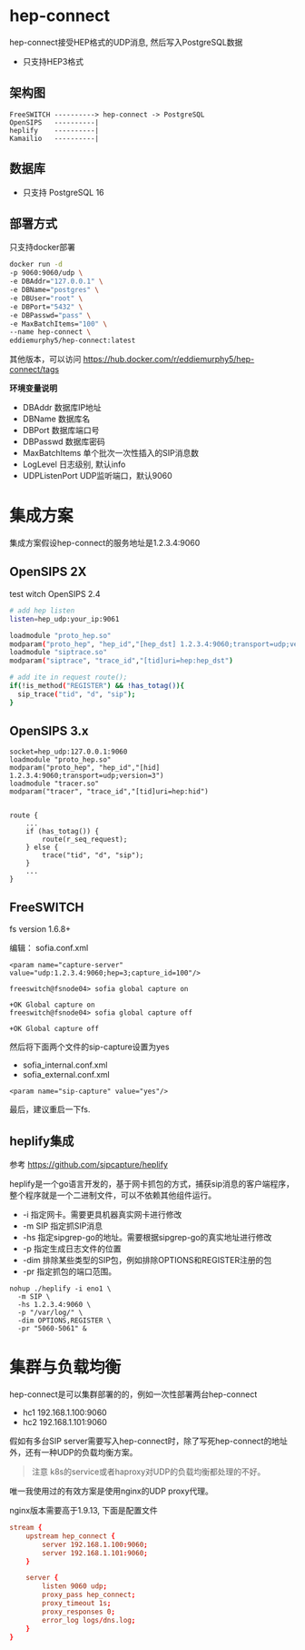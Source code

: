 # hep-connect

hep-connect接受HEP格式的UDP消息, 然后写入PostgreSQL数据

- 只支持HEP3格式

## 架构图

```
FreeSWITCH ----------> hep-connect -> PostgreSQL
OpenSIPS   ----------| 
heplify    ----------|
Kamailio   ----------|
```

## 数据库
- 只支持 PostgreSQL 16

## 部署方式

只支持docker部署

```sh
docker run -d 
-p 9060:9060/udp \
-e DBAddr="127.0.0.1" \
-e DBName="postgres" \
-e DBUser="root" \
-e DBPort="5432" \
-e DBPasswd="pass" \
-e MaxBatchItems="100" \
--name hep-connect \
eddiemurphy5/hep-connect:latest
```

其他版本，可以访问 https://hub.docker.com/r/eddiemurphy5/hep-connect/tags

**环境变量说明**

- DBAddr 数据库IP地址
- DBName 数据库名
- DBPort 数据库端口号
- DBPasswd 数据库密码
- MaxBatchItems 单个批次一次性插入的SIP消息数
- LogLevel 日志级别, 默认info
- UDPListenPort UDP监听端口，默认9060

# 集成方案

集成方案假设hep-connect的服务地址是1.2.3.4:9060

## OpenSIPS 2X

test witch OpenSIPS 2.4

```bash
# add hep listen
listen=hep_udp:your_ip:9061

loadmodule "proto_hep.so"
modparam("proto_hep", "hep_id","[hep_dst] 1.2.3.4:9060;transport=udp;version=3") 
loadmodule "siptrace.so"
modparam("siptrace", "trace_id","[tid]uri=hep:hep_dst")

# add ite in request route();
if(!is_method("REGISTER") && !has_totag()){
  sip_trace("tid", "d", "sip");
}
```

## OpenSIPS 3.x 

```
socket=hep_udp:127.0.0.1:9060
loadmodule "proto_hep.so"
modparam("proto_hep", "hep_id","[hid] 1.2.3.4:9060;transport=udp;version=3")
loadmodule "tracer.so"
modparam("tracer", "trace_id","[tid]uri=hep:hid")


route {
    ...
    if (has_totag()) {
        route(r_seq_request);
    } else {
		trace("tid", "d", "sip");
    }
    ...
}
```

## FreeSWITCH

fs version 1.6.8+ 

编辑： sofia.conf.xml


```
<param name="capture-server" value="udp:1.2.3.4:9060;hep=3;capture_id=100"/>
```

```shell
freeswitch@fsnode04> sofia global capture on
 
+OK Global capture on
freeswitch@fsnode04> sofia global capture off
 
+OK Global capture off
```

然后将下面两个文件的sip-capture设置为yes
- sofia_internal.conf.xml
- sofia_external.conf.xml


```
<param name="sip-capture" value="yes"/>
```

最后，建议重启一下fs.

## heplify集成

参考 https://github.com/sipcapture/heplify

heplify是一个go语言开发的，基于网卡抓包的方式，捕获sip消息的客户端程序，整个程序就是一个二进制文件，可以不依赖其他组件运行。

- -i 指定网卡。需要更具机器真实网卡进行修改
- -m SIP 指定抓SIP消息
- -hs 指定sipgrep-go的地址。需要根据sipgrep-go的真实地址进行修改
- -p 指定生成日志文件的位置
- -dim 排除某些类型的SIP包，例如排除OPTIONS和REGISTER注册的包
- -pr 指定抓包的端口范围。

```
nohup ./heplify -i eno1 \
  -m SIP \
  -hs 1.2.3.4:9060 \
  -p "/var/log/" \
  -dim OPTIONS,REGISTER \
  -pr "5060-5061" &
```

# 集群与负载均衡

hep-connect是可以集群部署的的，例如一次性部署两台hep-connect

- hc1 192.168.1.100:9060
- hc2 192.168.1.101:9060

假如有多台SIP server需要写入hep-connect时，除了写死hep-connect的地址外，还有一种UDP的负载均衡方案。

> 注意 k8s的service或者haproxy对UDP的负载均衡都处理的不好。

唯一我使用过的有效方案是使用nginx的UDP proxy代理。

nginx版本需要高于1.9.13, 下面是配置文件

```conf
stream {
    upstream hep_connect {
        server 192.168.1.100:9060;
        server 192.168.1.101:9060;
    }

    server {
        listen 9060 udp;
        proxy_pass hep_connect;
        proxy_timeout 1s;
        proxy_responses 0;
        error_log logs/dns.log;
    }
}
```
